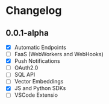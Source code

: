 # Changelog

## 0.0.1-alpha

- [x] Automatic Endpoints
- [ ] FaaS (WebWorkers and WebHooks)
- [x] Push Notifications
- [ ] OAuth2.0
- [ ] SQL API
- [ ] Vector Embeddings
- [x] JS and Python SDKs
- [ ] VSCode Extensio
